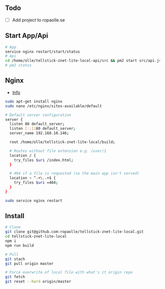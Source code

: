 
## Todo

* [ ] Add project to ropaolle.se


## Start App/Api

```bash
# App
service nginx restart/start/status
# Api
cd /home/olle/tellstick-znet-lite-local-api/src && pm2 start src/api.js
# pm2 status
```

## Nginx

* [Info](https://medium.com/@johnbrett/create-react-app-push-state-nginx-config-a9f7530621c1)

```bash
sudo apt-get install nginx
sudo nano /etc/nginx/sites-available/default

# Default server configuration
server {
  listen 80 default_server;
  listen [::]:80 default_server;
  server_name 192.168.10.146;

  root /home/olle/tellstick-znet-lite-local/build;

  # Routes without file extension e.g. /user/1
  location / {
    try_files $uri /index.html;
  }

  # 404 if a file is requested (so the main app isn't served)
  location ~ ^.+\..+$ {
    try_files $uri =404;
  }
}

sudo service nginx restart
```

## Install

```bash
# Clone
git clone git@github.com:ropaolle/tellstick-znet-lite-local.git
cd tellstick-znet-lite-local
npm i
npm run build

# Pull
git stach
git pull origin master

# Force overwrite of local file with what's it origin repo
git fetch
git reset --hard origin/master
```
